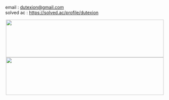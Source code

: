 email : dutexion@gmail.com<br/>
solved ac : https://solved.ac/profile/dutexion

<p align="center">
  <img src="https://render.gitanimals.org/lines/devxb?pet-id=8" width="500" height="120"/>
  <img src="https://render.gitanimals.org/lines/sumi-0011" width="500" height="120"/>
</p>
